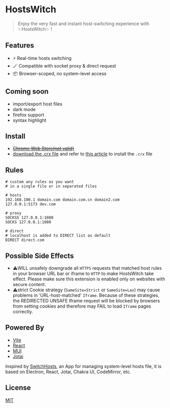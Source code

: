 # HostsWitch

> Enjoy the very fast and instant host-switching experience with ✨HostsWitch✨ !

## Features

- ⚡️ Real-time hosts switching
- 🪄 Compatible with socket proxy & direct request
- 📦 Browser-scoped, no system-level access

## Coming soon

- import/export host files
- dark mode
- firefox support
- syntax highlight

## Install

- ~~[Chrome Web Store(not valid)]()~~
- [download the .crx file](https://github.com/X-sky/HostsWitch/blob/main/HostsWitch_0.0.1.crx) and refer to [this article](https://www.turnoffthelights.com/support/browser-extension/how-to-install-chrome-extensions-in-3-easy-steps/) to install the `.crx` file

## Rules

```
# custom any rules as you want
# in a single file or in separated files

# hosts
192.168.100.1 domain.com domain.com.cn domain2.com
127.0.0.1:5173 dev.com

# proxy
SOCKS5 127.0.0.1:1080
SOCKS 127.0.0.1:1080

# direct
# localhost is added to DIRECT list as default
DIRECT direct.com
```

## Possible Side Effects

- ⚠️WILL unsafely downgrade all `HTTPS` requests that matched host rules in your browser URL bar or iframe to `HTTP` to make HostsWitch take effect. Please make sure this extension is enabled only on websites with secure content.
- ⚠️strict Cookie strategy (`SameSite=Strict` or `SameSite=Lax`) may cause problems in 'URL-host-matched' `Iframe`. Because of these strategies, the REDIRECTED UNSAFE Iframe request will be blocked by browsers from setting cookies and therefore may FAIL to load `Iframe` pages correctly.

## Powered By

- [Vite](https://vitejs.dev/)
- [React](https://react.dev/)
- [MUI](https://mui.com/)
- [Jotai](https://jotai.org/)

Inspired by [SwitchHosts](https://github.com/oldj/SwitchHosts), an App for managing system-level hosts file, it is based on Electron, React, Jotai, Chakra UI, CodeMirror, etc.

## License

[MIT](https://opensource.org/licenses/MIT)
